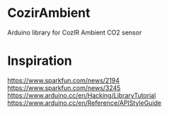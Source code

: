 # CozirAmbient
Arduino library for CozIR Ambient CO2 sensor

# Inspiration
https://www.sparkfun.com/news/2194
https://www.sparkfun.com/news/3245
https://www.arduino.cc/en/Hacking/LibraryTutorial
https://www.arduino.cc/en/Reference/APIStyleGuide

